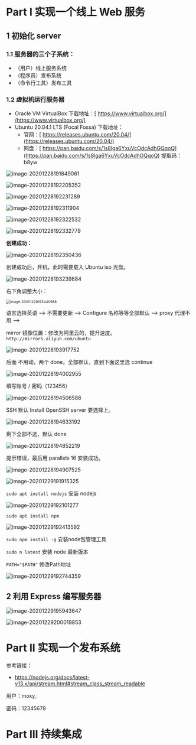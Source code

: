 # Part I 实现一个线上 Web 服务

## 1 初始化 server

### 1.1 服务器的三个子系统： 

- （用户）线上服务系统
- （程序员）发布系统
- （命令行工具）发布工具



### 1.2 虚拟机运行服务器

- Oracle VM VirtualBox 下载地址：[ https://www.virtualbox.org/](https://www.virtualbox.org/)
- Ubuntu 20.04.1 LTS (Focal Fossa) 下载地址：
  - 官网：[ https://releases.ubuntu.com/20.04/](https://releases.ubuntu.com/20.04/)
  - 网盘：[ https://pan.baidu.com/s/1s8lga6YxuVcOdcAdhGQqoQ](https://pan.baidu.com/s/1s8lga6YxuVcOdcAdhGQqoQ)
    提取码：b8yw

![image-20201228191849061](source/image-20201228191849061.png)

![image-20201228192205352](source/image-20201228192205352.png)

![image-20201228192231289](source/image-20201228192231289.png)

![image-20201228192311904](source/image-20201228192311904.png)

![image-20201228192322532](source/image-20201228192322532.png)

![image-20201228192332779](source/image-20201228192332779.png)

**创建成功：**

![image-20201228192350436](source/image-20201228192350436.png)



创建成功后，开机，此时需要载入 Ubuntu  iso 光盘。

<img src="source/image-20201228193239684.png" alt="image-20201228193239684"  />

右下角调整大小：

<img src="source/image-20201228193440988.png" alt="image-20201228193440988" style="zoom: 67%;" />



语言选择英语 --> 不需要更新 --> Configure 名称等等全部默认 --> proxy 代理不用 --> 

mirror 镜像位置：修改为阿里云的，提升速度。`http://mirrors.aliyun.com/ubuntu`

![image-20201228193917752](source/image-20201228193917752.png)



后面 不用动，两个 done。全部默认，直到下面这里选 continue

![image-20201228194002955](source/image-20201228194002955.png)



填写账号 / 密码（123456）

![image-20201228194506588](source/image-20201228194506588.png)



SSH 默认 Install OpenSSH server 要选择上。

![image-20201228194633192](source/image-20201228194633192.png)



剩下全部不选，默认 done

![image-20201228194852219](source/image-20201228194852219.png)

提示错误，最后用 parallels 16 安装成功。

![image-20201228194907525](source/image-20201228194907525.png)

![image-20201229191915325](source/image-20201229191915325.png)



`sudo apt install nodejs` 	安装 nodejs

![image-20201229192101277](source/image-20201229192101277.png)



`sudo apt install npm`

![image-20201229192413592](source/image-20201229192413592.png)

`sudo npm install -g`   安装node包管理工具

`sudo n latest`   安装 node 最新版本

`PATH="$PATH"`     修改Path地址

![image-20201229192744359](source/image-20201229192744359.png)



## 2 利用 Express 编写服务器

![image-20201229195943647](source/image-20201229195943647.png)

![image-20201229200019853](source/image-20201229200019853.png)

 

# Part II 实现一个发布系统

参考链接：

- https://nodejs.org/docs/latest-v13.x/api/stream.html#stream_class_stream_readable

用户：moxy_

密码：12345678



# Part III 持续集成

